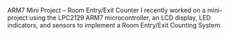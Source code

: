 ARM7 Mini Project – Room Entry/Exit Counter
I recently worked on a mini-project using the LPC2129 ARM7 microcontroller, an LCD display, LED indicators, and sensors to implement a Room Entry/Exit Counting System.
